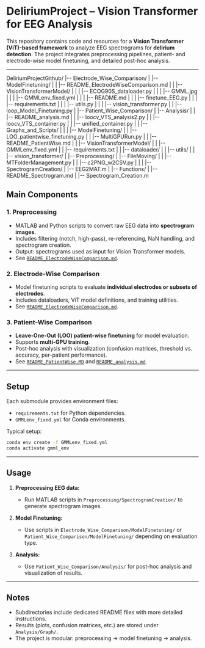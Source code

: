 # DeliriumProject – Vision Transformer for EEG Analysis

This repository contains code and resources for a **Vision Transformer (ViT)-based framework** to analyze EEG spectrograms for **delirium detection**. The project integrates preprocessing pipelines, patient- and electrode-wise model finetuning, and detailed post-hoc analysis.

---

DeliriumProjectGithub/
|-- Electrode_Wise_Comparison/
|   |-- ModelFinetuning/
|   |   |-- README_ElectrodeWiseComparison.md
|   |   |-- VisionTransformerModel/
|   |   |   |-- ECOG90S_dataloader.py
|   |   |   |-- GMML.jpg
|   |   |   |-- GMMLenv_fixed.yml
|   |   |   |-- README.md
|   |   |   |-- finetune_EEG.py
|   |   |   |-- requirements.txt
|   |   |   |-- utils.py
|   |   |   |-- vision_transformer.py
|   |   |-- loop_Model_Finetuning.py
|
|-- Patient_Wise_Comparison/
|   |-- Analysis/
|   |   |-- README_analysis.md
|   |   |-- loocv_VTS_analysis2.py
|   |   |-- loocv_VTS_container.py
|   |   |-- unified_container.py
|   |   |-- Graphs_and_Scripts/
|   |
|   |-- ModelFinetuning/
|   |   |-- LOO_patientwise_finetuning.py
|   |   |-- MultiGPURun.py
|   |   |-- README_PatientWise.md
|   |   |-- VisionTransformerModel/
|   |       |-- GMMLenv_fixed.yml
|   |       |-- requirements.txt
|   |       |-- dataloader/
|   |       |-- utils/
|   |       |-- vision_transformer/
|
|-- Preprocessing/
|   |-- FileMoving/
|   |   |-- MTFolderManagement.py
|   |   |-- c2PNG_w2CSV.py
|   |
|   |-- SpectrogramCreation/
|       |-- EEG2MAT.m
|       |-- Functions/
|       |-- README_Spectrogram.md
|       |-- Spectrogram_Creation.m



## Main Components

### 1. Preprocessing

* MATLAB and Python scripts to convert raw EEG data into **spectrogram images**.
* Includes filtering (notch, high-pass), re-referencing, NaN handling, and spectrogram creation.
* Output: spectrograms used as input for Vision Transformer models.
* See [`README_ElectrodeWiseComparison.md`](./Preprocessing/SpectrogramCreation/README_Spectrogram.md).

### 2. Electrode-Wise Comparison

* Model finetuning scripts to evaluate **individual electrodes or subsets of electrodes**.
* Includes dataloaders, ViT model definitions, and training utilities.
* See [`README_ElectrodeWiseComparison.md`](./Electrode_Wise_Comparison/ModelFinetuning/README_ElectrodeWiseComparison.md).

### 3. Patient-Wise Comparison

* **Leave-One-Out (LOO) patient-wise finetuning** for model evaluation.
* Supports **multi-GPU training**.
* Post-hoc analysis with visualization (confusion matrices, threshold vs. accuracy, per-patient performance).
* See [`README_PatientWise.MD`](./Patient_Wise_Comparison/ModelFinetuning/README_PatientWise.MD) and [`README_analysis.md`](./Patient_Wise_Comparison/Analysis/README_analysis.md).

---

## Setup

Each submodule provides environment files:

* `requirements.txt` for Python dependencies.
* `GMMLenv_fixed.yml` for Conda environments.

Typical setup:

```bash
conda env create -f GMMLenv_fixed.yml
conda activate gmml_env
```

---

## Usage

1. **Preprocessing EEG data:**

   * Run MATLAB scripts in `Preprocessing/SpectrogramCreation/` to generate spectrogram images.

2. **Model Finetuning:**

   * Use scripts in `Electrode_Wise_Comparison/ModelFinetuning/` or
     `Patient_Wise_Comparison/ModelFinetuning/` depending on evaluation type.

3. **Analysis:**

   * Use `Patient_Wise_Comparison/Analysis/` for post-hoc analysis and visualization of results.

---

## Notes

* Subdirectories include dedicated README files with more detailed instructions.
* Results (plots, confusion matrices, etc.) are stored under `Analysis/Graph/`.
* The project is modular: preprocessing → model finetuning → analysis.
